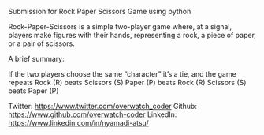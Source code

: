 Submission for Rock Paper Scissors Game using python

Rock-Paper-Scissors is a simple two-player game where, at a signal, players make figures with their hands, representing a rock, a piece of paper, or a pair of scissors.

A brief summary:

If the two players choose the same “character” it’s a tie, and the game repeats
Rock (R) beats Scissors (S)
Paper (P) beats Rock (R)
Scissors (S) beats Paper (P)


Twitter: https://www.twitter.com/overwatch_coder
Github: https://www.github.com/overwatch-coder
LinkedIn: https://www.linkedin.com/in/nyamadi-atsu/